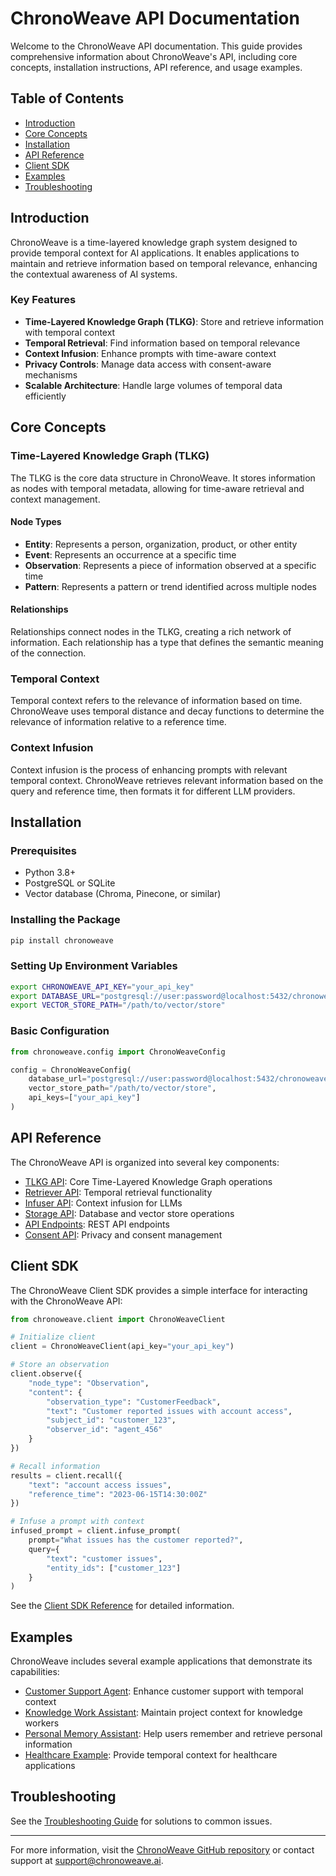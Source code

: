 # ChronoWeave API Documentation

Welcome to the ChronoWeave API documentation. This guide provides comprehensive information about ChronoWeave's API, including core concepts, installation instructions, API reference, and usage examples.

## Table of Contents

- [Introduction](#introduction)
- [Core Concepts](#core-concepts)
- [Installation](#installation)
- [API Reference](#api-reference)
- [Client SDK](#client-sdk)
- [Examples](#examples)
- [Troubleshooting](#troubleshooting)

## Introduction

ChronoWeave is a time-layered knowledge graph system designed to provide temporal context for AI applications. It enables applications to maintain and retrieve information based on temporal relevance, enhancing the contextual awareness of AI systems.

### Key Features

- **Time-Layered Knowledge Graph (TLKG)**: Store and retrieve information with temporal context
- **Temporal Retrieval**: Find information based on temporal relevance
- **Context Infusion**: Enhance prompts with time-aware context
- **Privacy Controls**: Manage data access with consent-aware mechanisms
- **Scalable Architecture**: Handle large volumes of temporal data efficiently

## Core Concepts

### Time-Layered Knowledge Graph (TLKG)

The TLKG is the core data structure in ChronoWeave. It stores information as nodes with temporal metadata, allowing for time-aware retrieval and context management.

#### Node Types

- **Entity**: Represents a person, organization, product, or other entity
- **Event**: Represents an occurrence at a specific time
- **Observation**: Represents a piece of information observed at a specific time
- **Pattern**: Represents a pattern or trend identified across multiple nodes

#### Relationships

Relationships connect nodes in the TLKG, creating a rich network of information. Each relationship has a type that defines the semantic meaning of the connection.

### Temporal Context

Temporal context refers to the relevance of information based on time. ChronoWeave uses temporal distance and decay functions to determine the relevance of information relative to a reference time.

### Context Infusion

Context infusion is the process of enhancing prompts with relevant temporal context. ChronoWeave retrieves relevant information based on the query and reference time, then formats it for different LLM providers.

## Installation

### Prerequisites

- Python 3.8+
- PostgreSQL or SQLite
- Vector database (Chroma, Pinecone, or similar)

### Installing the Package

```bash
pip install chronoweave
```

### Setting Up Environment Variables

```bash
export CHRONOWEAVE_API_KEY="your_api_key"
export DATABASE_URL="postgresql://user:password@localhost:5432/chronoweave"
export VECTOR_STORE_PATH="/path/to/vector/store"
```

### Basic Configuration

```python
from chronoweave.config import ChronoWeaveConfig

config = ChronoWeaveConfig(
    database_url="postgresql://user:password@localhost:5432/chronoweave",
    vector_store_path="/path/to/vector/store",
    api_keys=["your_api_key"]
)
```

## API Reference

The ChronoWeave API is organized into several key components:

- [TLKG API](./tlkg.md): Core Time-Layered Knowledge Graph operations
- [Retriever API](./retriever.md): Temporal retrieval functionality
- [Infuser API](./infuser.md): Context infusion for LLMs
- [Storage API](./storage.md): Database and vector store operations
- [API Endpoints](./endpoints.md): REST API endpoints
- [Consent API](./consent.md): Privacy and consent management

## Client SDK

The ChronoWeave Client SDK provides a simple interface for interacting with the ChronoWeave API:

```python
from chronoweave.client import ChronoWeaveClient

# Initialize client
client = ChronoWeaveClient(api_key="your_api_key")

# Store an observation
client.observe({
    "node_type": "Observation",
    "content": {
        "observation_type": "CustomerFeedback",
        "text": "Customer reported issues with account access",
        "subject_id": "customer_123",
        "observer_id": "agent_456"
    }
})

# Recall information
results = client.recall({
    "text": "account access issues",
    "reference_time": "2023-06-15T14:30:00Z"
})

# Infuse a prompt with context
infused_prompt = client.infuse_prompt(
    prompt="What issues has the customer reported?",
    query={
        "text": "customer issues",
        "entity_ids": ["customer_123"]
    }
)
```

See the [Client SDK Reference](./client.md) for detailed information.

## Examples

ChronoWeave includes several example applications that demonstrate its capabilities:

- [Customer Support Agent](../examples/customer_support_agent.md): Enhance customer support with temporal context
- [Knowledge Work Assistant](../examples/knowledge_work_assistant.md): Maintain project context for knowledge workers
- [Personal Memory Assistant](../examples/personal_memory_assistant.md): Help users remember and retrieve personal information
- [Healthcare Example](../examples/healthcare.md): Provide temporal context for healthcare applications

## Troubleshooting

See the [Troubleshooting Guide](../troubleshooting.md) for solutions to common issues.

---

For more information, visit the [ChronoWeave GitHub repository](https://github.com/chronoweave/chronoweave) or contact support at support@chronoweave.ai.
